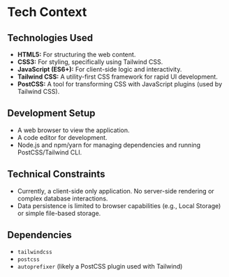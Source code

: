 # Tech Context

## Technologies Used

- **HTML5:** For structuring the web content.
- **CSS3:** For styling, specifically using Tailwind CSS.
- **JavaScript (ES6+):** For client-side logic and interactivity.
- **Tailwind CSS:** A utility-first CSS framework for rapid UI development.
- **PostCSS:** A tool for transforming CSS with JavaScript plugins (used by Tailwind CSS).

## Development Setup

- A web browser to view the application.
- A code editor for development.
- Node.js and npm/yarn for managing dependencies and running PostCSS/Tailwind CLI.

## Technical Constraints

- Currently, a client-side only application. No server-side rendering or complex database interactions.
- Data persistence is limited to browser capabilities (e.g., Local Storage) or simple file-based storage.

## Dependencies

- `tailwindcss`
- `postcss`
- `autoprefixer` (likely a PostCSS plugin used with Tailwind)
